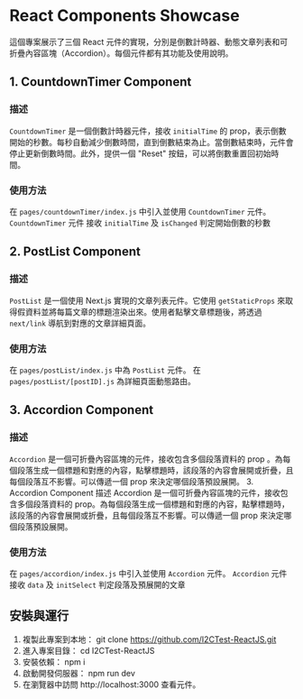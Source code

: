 # React Components Showcase

這個專案展示了三個 React 元件的實現，分別是倒數計時器、動態文章列表和可折疊內容區塊（Accordion）。每個元件都有其功能及使用說明。


## 1. CountdownTimer Component

### 描述
`CountdownTimer` 是一個倒數計時器元件，接收 `initialTime` 的 prop，表示倒數開始的秒數。每秒自動減少倒數時間，直到倒數結束為止。當倒數結束時，元件會停止更新倒數時間。此外，提供一個 "Reset" 按鈕，可以將倒數重置回初始時間。

### 使用方法
在 `pages/countdownTimer/index.js` 中引入並使用 `CountdownTimer` 元件。
`CountdownTimer` 元件 接收 `initialTime` 及 `isChanged` 判定開始倒數的秒數

## 2. PostList Component

### 描述
`PostList` 是一個使用 Next.js 實現的文章列表元件。它使用 `getStaticProps` 來取得假資料並將每篇文章的標題渲染出來。使用者點擊文章標題後，將透過 `next/link` 導航到對應的文章詳細頁面。

### 使用方法
在 `pages/postList/index.js` 中為 `PostList` 元件。
在 `pages/postList/[postID].js` 為詳細頁面動態路由。


## 3. Accordion Component

### 描述
`Accordion` 是一個可折疊內容區塊的元件，接收包含多個段落資料的 prop 。為每個段落生成一個標題和對應的內容，點擊標題時，該段落的內容會展開或折疊，且每個段落互不影響。可以傳遞一個 prop 來決定哪個段落預設展開。
3. Accordion Component
描述
Accordion 是一個可折疊內容區塊的元件，接收包含多個段落資料的 prop。為每個段落生成一個標題和對應的內容，點擊標題時，該段落的內容會展開或折疊，且每個段落互不影響。可以傳遞一個 prop 來決定哪個段落預設展開。

### 使用方法
在 `pages/accordion/index.js` 中引入並使用 `Accordion` 元件。
`Accordion` 元件 接收 `data` 及 `initSelect` 判定段落及預展開的文章

## 安裝與運行

1. 複製此專案到本地：
   git clone https://github.com/I2CTest-ReactJS.git
2. 進入專案目錄：
   cd I2CTest-ReactJS
3. 安裝依賴：
    npm i
4. 啟動開發伺服器：
    npm run dev
5. 在瀏覽器中訪問 http://localhost:3000 查看元件。
